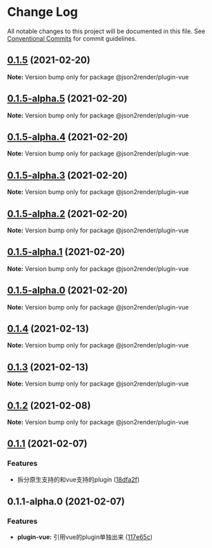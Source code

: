 # Change Log

All notable changes to this project will be documented in this file.
See [Conventional Commits](https://conventionalcommits.org) for commit guidelines.

## [0.1.5](https://github.com/fyl080801/json-to-render/compare/@json2render/plugin-vue@0.1.5-alpha.5...@json2render/plugin-vue@0.1.5) (2021-02-20)

**Note:** Version bump only for package @json2render/plugin-vue





## [0.1.5-alpha.5](https://github.com/fyl080801/json-to-render/compare/@json2render/plugin-vue@0.1.5-alpha.4...@json2render/plugin-vue@0.1.5-alpha.5) (2021-02-20)

**Note:** Version bump only for package @json2render/plugin-vue





## [0.1.5-alpha.4](https://github.com/fyl080801/json-to-render/compare/@json2render/plugin-vue@0.1.5-alpha.3...@json2render/plugin-vue@0.1.5-alpha.4) (2021-02-20)

**Note:** Version bump only for package @json2render/plugin-vue





## [0.1.5-alpha.3](https://github.com/fyl080801/json-to-render/compare/@json2render/plugin-vue@0.1.5-alpha.2...@json2render/plugin-vue@0.1.5-alpha.3) (2021-02-20)

**Note:** Version bump only for package @json2render/plugin-vue





## [0.1.5-alpha.2](https://github.com/fyl080801/json-to-render/compare/@json2render/plugin-vue@0.1.5-alpha.1...@json2render/plugin-vue@0.1.5-alpha.2) (2021-02-20)

**Note:** Version bump only for package @json2render/plugin-vue





## [0.1.5-alpha.1](https://github.com/fyl080801/json-to-render/compare/@json2render/plugin-vue@0.1.5-alpha.0...@json2render/plugin-vue@0.1.5-alpha.1) (2021-02-20)

**Note:** Version bump only for package @json2render/plugin-vue





## [0.1.5-alpha.0](https://github.com/fyl080801/json-to-render/compare/@json2render/plugin-vue@0.1.4...@json2render/plugin-vue@0.1.5-alpha.0) (2021-02-20)

**Note:** Version bump only for package @json2render/plugin-vue





## [0.1.4](https://github.com/fyl080801/json-to-render/compare/@json2render/plugin-vue@0.1.3...@json2render/plugin-vue@0.1.4) (2021-02-13)

**Note:** Version bump only for package @json2render/plugin-vue





## [0.1.3](https://github.com/fyl080801/json-to-render/compare/@json2render/plugin-vue@0.1.2...@json2render/plugin-vue@0.1.3) (2021-02-13)

**Note:** Version bump only for package @json2render/plugin-vue





## [0.1.2](https://github.com/fyl080801/json-to-render/compare/@json2render/plugin-vue@0.1.1...@json2render/plugin-vue@0.1.2) (2021-02-08)

**Note:** Version bump only for package @json2render/plugin-vue





## [0.1.1](https://github.com/fyl080801/json-to-render/compare/@json2render/plugin-vue@0.1.1-alpha.0...@json2render/plugin-vue@0.1.1) (2021-02-07)


### Features

* 拆分原生支持的和vue支持的plugin ([18dfa2f](https://github.com/fyl080801/json-to-render/commit/18dfa2f42db009d39f515910008319e582b0364c))





## 0.1.1-alpha.0 (2021-02-07)


### Features

* **plugin-vue:** 引用vue的plugin单独出来 ([117e65c](https://github.com/fyl080801/json-to-render/commit/117e65c4f8f11e519e9268708c9632483af78c2d))
